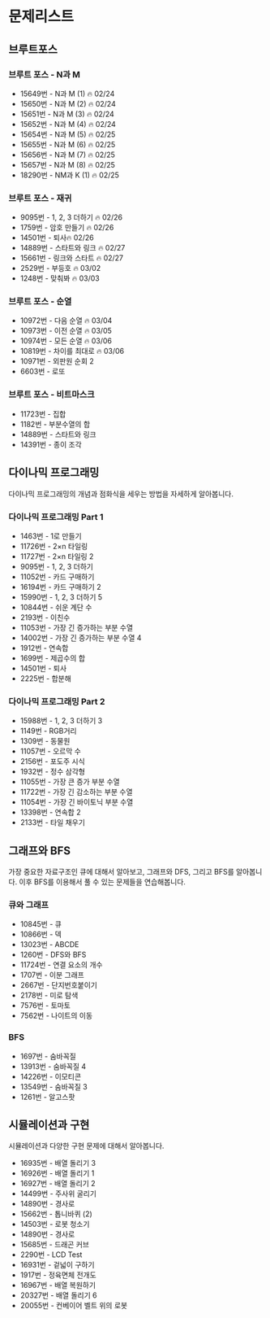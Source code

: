 # 문제리스트

## 브루트포스

### 브루트 포스 - N과 M
- 15649번 - N과 M (1) 🔥 02/24
- 15650번 - N과 M (2) 🔥 02/24
- 15651번 - N과 M (3) 🔥 02/24
- 15652번 - N과 M (4) 🔥 02/24
- 15654번 - N과 M (5) 🔥 02/25
- 15655번 - N과 M (6) 🔥 02/25
- 15656번 - N과 M (7) 🔥 02/25
- 15657번 - N과 M (8) 🔥 02/25
- 18290번 - NM과 K (1) 🔥 02/25

### 브루트 포스 - 재귀
- 9095번 - 1, 2, 3 더하기 🔥 02/26
- 1759번 - 암호 만들기 🔥 02/26
- 14501번 - 퇴사🔥 02/26
- 14889번 - 스타트와 링크 🔥 02/27
- 15661번 - 링크와 스타트 🔥 02/27
- 2529번 - 부등호 🔥 03/02
- 1248번 - 맞춰봐 🔥 03/03

### 브루트 포스 - 순열
- 10972번 - 다음 순열 🔥 03/04
- 10973번 - 이전 순열 🔥 03/05
- 10974번 - 모든 순열 🔥 03/06
- 10819번 - 차이를 최대로 🔥 03/06
- 10971번 - 외판원 순회 2
- 6603번 - 로또

### 브루트 포스 - 비트마스크
- 11723번 - 집합
- 1182번 - 부분수열의 합
- 14889번 - 스타트와 링크
- 14391번 - 종이 조각


## 다이나믹 프로그래밍
다이나믹 프로그래밍의 개념과 점화식을 세우는 방법을 자세하게 알아봅니다.

### 다이나믹 프로그래밍 Part 1
- 1463번 - 1로 만들기
- 11726번 - 2×n 타일링
- 11727번 - 2×n 타일링 2
- 9095번 - 1, 2, 3 더하기
- 11052번 - 카드 구매하기
- 16194번 - 카드 구매하기 2
- 15990번 - 1, 2, 3 더하기 5
- 10844번 - 쉬운 계단 수
- 2193번 - 이친수
- 11053번 - 가장 긴 증가하는 부분 수열
- 14002번 - 가장 긴 증가하는 부분 수열 4
- 1912번 - 연속합
- 1699번 - 제곱수의 합
- 14501번 - 퇴사
- 2225번 - 합분해

### 다이나믹 프로그래밍 Part 2
- 15988번 - 1, 2, 3 더하기 3
- 1149번 - RGB거리
- 1309번 - 동물원
- 11057번 - 오르막 수
- 2156번 - 포도주 시식
- 1932번 - 정수 삼각형
- 11055번 - 가장 큰 증가 부분 수열
- 11722번 - 가장 긴 감소하는 부분 수열
- 11054번 - 가장 긴 바이토닉 부분 수열
- 13398번 - 연속합 2
- 2133번 - 타일 채우기


## 그래프와 BFS
가장 중요한 자료구조인 큐에 대해서 알아보고, 그래프와 DFS, 그리고 BFS를 알아봅니다. 이후 BFS를 이용해서 풀 수 있는 문제들을 연습해봅니다.

### 큐와 그래프
- 10845번 - 큐
- 10866번 - 덱
- 13023번 - ABCDE
- 1260번 - DFS와 BFS
- 11724번 - 연결 요소의 개수
- 1707번 - 이분 그래프
- 2667번 - 단지번호붙이기
- 2178번 - 미로 탐색
- 7576번 - 토마토
- 7562번 - 나이트의 이동

### BFS
- 1697번 - 숨바꼭질
- 13913번 - 숨바꼭질 4
- 14226번 - 이모티콘
- 13549번 - 숨바꼭질 3
- 1261번 - 알고스팟


## 시뮬레이션과 구현
시뮬레이션과 다양한 구현 문제에 대해서 알아봅니다.

- 16935번 - 배열 돌리기 3
- 16926번 - 배열 돌리기 1
- 16927번 - 배열 돌리기 2
- 14499번 - 주사위 굴리기
- 14890번 - 경사로
- 15662번 - 톱니바퀴 (2)
- 14503번 - 로봇 청소기
- 14890번 - 경사로
- 15685번 - 드래곤 커브
- 2290번 - LCD Test
- 16931번 - 겉넓이 구하기
- 1917번 - 정육면체 전개도
- 16967번 - 배열 복원하기
- 20327번 - 배열 돌리기 6
- 20055번 - 컨베이어 벨트 위의 로봇
